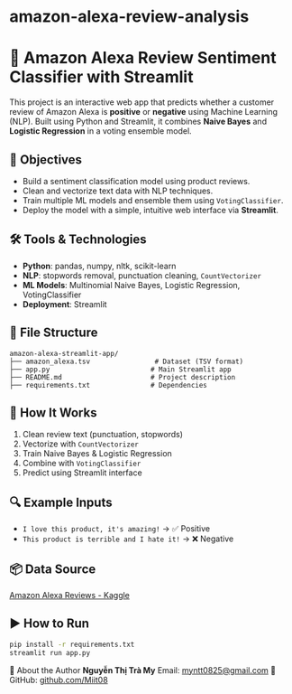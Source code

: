 # amazon-alexa-review-analysis
# 🤖 Amazon Alexa Review Sentiment Classifier with Streamlit

This project is an interactive web app that predicts whether a customer review of Amazon Alexa is **positive** or **negative** using Machine Learning (NLP). Built using Python and Streamlit, it combines **Naive Bayes** and **Logistic Regression** in a voting ensemble model.

## 🎯 Objectives

- Build a sentiment classification model using product reviews.
- Clean and vectorize text data with NLP techniques.
- Train multiple ML models and ensemble them using `VotingClassifier`.
- Deploy the model with a simple, intuitive web interface via **Streamlit**.

## 🛠️ Tools & Technologies

- **Python**: pandas, numpy, nltk, scikit-learn
- **NLP**: stopwords removal, punctuation cleaning, `CountVectorizer`
- **ML Models**: Multinomial Naive Bayes, Logistic Regression, VotingClassifier
- **Deployment**: Streamlit

## 📁 File Structure

```
amazon-alexa-streamlit-app/
├── amazon_alexa.tsv                # Dataset (TSV format)
├── app.py                         # Main Streamlit app
├── README.md                      # Project description
├── requirements.txt               # Dependencies
```

## 🧠 How It Works

1. Clean review text (punctuation, stopwords)
2. Vectorize with `CountVectorizer`
3. Train Naive Bayes & Logistic Regression
4. Combine with `VotingClassifier`
5. Predict using Streamlit interface

## 🔍 Example Inputs

- `I love this product, it's amazing!` → ✅ Positive
- `This product is terrible and I hate it!` → ❌ Negative

## 📦 Data Source

[Amazon Alexa Reviews - Kaggle](https://www.kaggle.com/datasets/sid321axn/amazon-alexa-reviews)

## ▶️ How to Run

```bash
pip install -r requirements.txt
streamlit run app.py
```

🙋 About the Author
**Nguyễn Thị Trà My**
Email: myntt0825@gmail.com
🔗 GitHub: [github.com/Miit08](https://github.com/Miit08)
